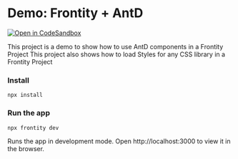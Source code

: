 # Demo: Frontity + AntD

[![Open in CodeSandbox](https://img.shields.io/badge/Open%20in-CodeSandbox-blue?style=flat-square&logo=codesandbox)](https://githubbox.com/frontity-demos/frontity-examples/tree/master/demo-frontity-antd)

This project is a demo to show how to use AntD components in a Frontity Project
This project also shows how to load Styles for any CSS library in a Frontity Project

### Install

```
npx install
```

### Run the app

```
npx frontity dev
```

Runs the app in development mode. Open http://localhost:3000 to view it in the browser.

